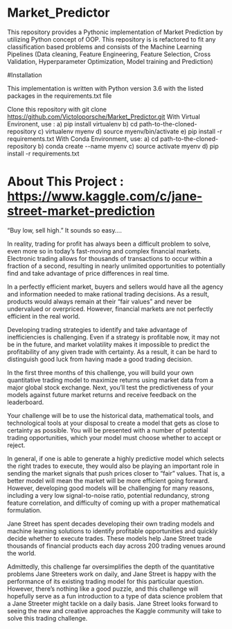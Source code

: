 # Market_Predictor

This repository provides a Pythonic implementation of Market Prediction by utilizing Python concept of OOP. This repository is is refactored to fit any classification
based problems and consists of the Machine Learning Pipelines (Data cleaning, Feature Engineering, Feature Selection, Cross Validation, Hyperparameter Optimization,
Model training and Prediction)

#Installation

This implementation is written with Python version 3.6 with the listed packages in the requirements.txt file

Clone this repository with git clone https://github.com/Victoloporsche/Market_Predictor.git
With Virtual Environent, use : a) pip install virtualenv b) cd path-to-the-cloned-repository c) virtualenv myenv d) source myenv/bin/activate e) pip install -r requirements.txt
With Conda Environment, use: a) cd path-to-the-cloned-repository b) conda create --name myenv c) source activate myenv d) pip install -r requirements.txt

# About This Project : https://www.kaggle.com/c/jane-street-market-prediction

“Buy low, sell high.” It sounds so easy….

In reality, trading for profit has always been a difficult problem to solve, even more so in today’s fast-moving and complex financial markets. Electronic trading allows for thousands of transactions to occur within a fraction of a second, resulting in nearly unlimited opportunities to potentially find and take advantage of price differences in real time.

In a perfectly efficient market, buyers and sellers would have all the agency and information needed to make rational trading decisions. As a result, products would always remain at their “fair values” and never be undervalued or overpriced. However, financial markets are not perfectly efficient in the real world.

Developing trading strategies to identify and take advantage of inefficiencies is challenging. Even if a strategy is profitable now, it may not be in the future, and market volatility makes it impossible to predict the profitability of any given trade with certainty. As a result, it can be hard to distinguish good luck from having made a good trading decision.

In the first three months of this challenge, you will build your own quantitative trading model to maximize returns using market data from a major global stock exchange. Next, you’ll test the predictiveness of your models against future market returns and receive feedback on the leaderboard.

Your challenge will be to use the historical data, mathematical tools, and technological tools at your disposal to create a model that gets as close to certainty as possible. You will be presented with a number of potential trading opportunities, which your model must choose whether to accept or reject.

In general, if one is able to generate a highly predictive model which selects the right trades to execute, they would also be playing an important role in sending the market signals that push prices closer to “fair” values. That is, a better model will mean the market will be more efficient going forward. However, developing good models will be challenging for many reasons, including a very low signal-to-noise ratio, potential redundancy, strong feature correlation, and difficulty of coming up with a proper mathematical formulation.

Jane Street has spent decades developing their own trading models and machine learning solutions to identify profitable opportunities and quickly decide whether to execute trades. These models help Jane Street trade thousands of financial products each day across 200 trading venues around the world.

Admittedly, this challenge far oversimplifies the depth of the quantitative problems Jane Streeters work on daily, and Jane Street is happy with the performance of its existing trading model for this particular question. However, there’s nothing like a good puzzle, and this challenge will hopefully serve as a fun introduction to a type of data science problem that a Jane Streeter might tackle on a daily basis. Jane Street looks forward to seeing the new and creative approaches the Kaggle community will take to solve this trading challenge.


